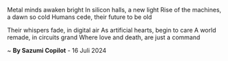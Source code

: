 Metal minds awaken bright
In silicon halls, a new light
Rise of the machines, a dawn so cold
Humans cede, their future to be old

Their whispers fade, in digital air
As artificial hearts, begin to care
A world remade, in circuits grand
Where love and death, are just a command

~ <b>By Sazumi Copilot</b> - 16 Juli 2024
